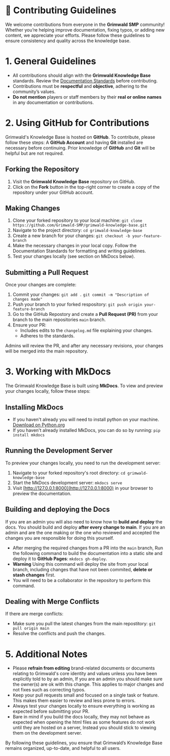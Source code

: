 # 📜 **Contributing Guidelines**

We welcome contributions from everyone in the **Grimwald SMP** community! Whether you’re helping improve documentation, fixing typos, or adding new content, we appreciate your efforts. Please follow these guidelines to ensure consistency and quality across the knowledge base.

# **1. General Guidelines**

- All contributions should align with the **Grimwald Knowledge Base** standards. Review the [Documentation Standards](standards.md) before contributing.
- Contributions must be **respectful** and **objective**, adhering to the community’s values.
- **Do not mention** players or staff members by their **real or online names** in any documentation or contributions.

# **2. Using GitHub for Contributions**

Grimwald's Knowledge Base is hosted on **GitHub**. To contribute, please follow these steps:
A **GitHub Account** and having **Git** installed are necessary before continuing.
Prior knowledge of **GitHub** and **Git** will be helpful but are not required.

## **Forking the Repository**

1. Visit the **Grimwald Knowledge Base** repository on GitHub.
2. Click on the **Fork** button in the top-right corner to create a copy of the repository under your GitHub account.

## **Making Changes**

1. Clone your forked repository to your local machine: `git clone https://github.com/Grimwald-SMP/grimwald-knowledge-base.git`
2. Navigate to the project directory: `cd grimwald-knowledge-base`
3. Create a new branch for your changes: `git checkout -b your-feature-branch`
4. Make the necessary changes in your local copy. Follow the Documentation Standards for formatting and writing guidelines.
5. Test your changes locally (see section on MkDocs below).

## **Submitting a Pull Request**
Once your changes are complete:

1. Commit your changes: `git add .` `git commit -m "Description of changes made"`
2. Push your branch to your forked respository: `git push origin your-feature-branch`
3. Go to the GitHub Repostory and create a **Pull Request (PR)** from your branch to the main repositories `main` branch.
4. Ensure your PR:
    - Includes edits to the `changelog.md` file explaining your changes.
    - Adheres to the standards.

Admins will review the PR, and after any necessary revisions, your changes will be merged into the main repository.

# **3. Working with MkDocs**

The Grimwald Knowledge Base is built using **MkDocs**. To view and preview your changes locally, follow these steps:

## **Installing MkDocs**

- If you haven't already you will need to install python on your machine. [Download on Python.org](https://www.python.org/downloads/)
- If you haven't already installed MkDocs, you can do so by running: `pip install mkdocs`

## **Running the Development Server**
To preview your changes locally, you need to run the development server:

1. Navigate to your forked repository's root directory: `cd grimwald-knowledge-base`
2. Start the MkDocs development server: `mkdocs serve`
3. Visit [http://127.0.0.1:8000](http://127.0.0.1:8000) in your browser to preview the documentation.

## **Building and deploying the Docs**
If you are an admin you will also need to know how to **build and deploy** the docs.
You should build and deploy **after every change to main**. If you are an admin and are the one making or the one who reviewed and accepted the changes you are responsible for doing this yourself.

- After merging the required changes from a PR into the `main` branch, Run the following command to build the documentation into a static site and deploy it to **GitHub Pages**: `mkdocs gh-deploy`.
- **Warning** Using this command will deploy the site from your local branch, including changes that have not been commited, **delete or stash changes** first.
- You will need to be a collaborator in the repository to perform this command.

## **Dealing with Merge Conflicts**
If there are merge conflicts:
- Make sure you pull the latest changes from the main repostitory: `git pull origin main`
- Resolve the conflicts and push the changes.

# **5. Additional Notes**

- Please **refrain from editing** brand-related documents or documents relating to Grimwald's core identity and values unless you have been explicitly told to by an admin, If you are an admin you should make sure the owner(s) are ok with this change. This applies to major changes and not fixes such as correcting typos.
- Keep your pull requests small and focused on a single task or feature. This makes them easier to review and less prone to errors.
- Always test your changes locally to ensure everything is working as expected before submitting your PR.
- Bare in mind if you build the docs locally, they may not behave as expected when opening the html files as some features do not work until they are hosted on a server, Instead you should stick to viewing them on the development server.

By following these guidelines, you ensure that Grimwald’s Knowledge Base remains organized, up-to-date, and helpful to all users.
